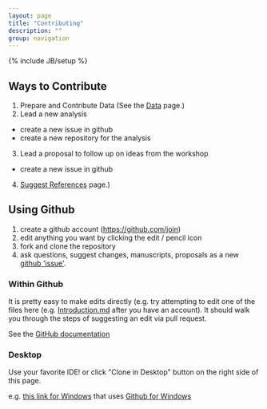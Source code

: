 ```yaml
---
layout: page
title: "Contributing"
description: ""
group: navigation
---
```

{% include JB/setup %}

## Ways to Contribute

1. Prepare and Contribute Data (See the [Data](https://soil-metamodel.github.com/data.html) page.)
2. Lead a new analysis
 * create a new issue in github
 * create a new repository for the analysis
3. Lead a proposal to follow up on ideas from the workshop
 * create a new issue in github
4. [Suggest References](https://soil-metamodel.github.com/references.html) page.)

## Using Github

1. create a github account (https://github.com/join)
2. edit anything you want by clicking the edit / pencil icon
3. fork and clone the repository
4. ask questions, suggest changes, manuscripts, proposals as a new [github 'issue'](https://github.com/soil-metamodel/soil-metamodel.github.com/issues/new).

### Within Github

It is pretty easy to make edits directly (e.g. try attempting to edit one of the files here (e.g. [Introduction.md]( https://github.com/dlebauer/ecological-forecasting-workflows-draft/edit/master/Introduction.md#fullscreen_blob_contents) after you have an account). It should walk you through the steps of suggesting an edit via pull request.

See the [GitHub documentation](https://help.github.com/articles/editing-files-in-another-user-s-repository)

### Desktop

Use your favorite IDE! or click "Clone in Desktop" button on the right side of this page.

e.g. [this link for Windows](github-windows://openRepo/https://github.com/dlebauer/soil_metamodel) that uses [Github for Windows](https://windows.github.com/)

